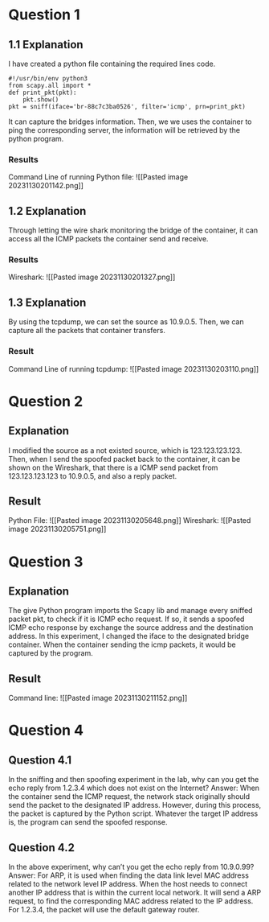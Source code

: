 # Question 1 
## 1.1 Explanation
I have created a python file containing the required lines code. 
```
#!/usr/bin/env python3
from scapy.all import *
def print_pkt(pkt):
    pkt.show()
pkt = sniff(iface='br-88c7c3ba0526', filter='icmp', prn=print_pkt)

```
It can capture the bridges information. Then, we we uses the container to ping the corresponding server, the information will be retrieved by the python program. 
### Results
Command Line of running Python file: 
![[Pasted image 20231130201142.png]]
## 1.2 Explanation
Through letting the wire shark monitoring the bridge of the container, it can access all the ICMP packets the container send and receive. 

### Results
Wireshark: 
![[Pasted image 20231130201327.png]]
## 1.3 Explanation
By using the tcpdump, we can set the source as 10.9.0.5. Then, we can capture all the packets that container transfers. 
### Result
Command Line of running tcpdump: 
![[Pasted image 20231130203110.png]]

# Question 2
## Explanation
I modified the source as a not existed source, which is 123.123.123.123. Then, when I send the spoofed packet back to the container, it can be shown on the Wireshark, that there is a ICMP send packet from 123.123.123.123 to 10.9.0.5, and also a reply packet. 
## Result
Python File: 
![[Pasted image 20231130205648.png]]
Wireshark: 
![[Pasted image 20231130205751.png]]
# Question 3
## Explanation
The give Python program imports the Scapy lib and manage every sniffed packet pkt, to check if it is ICMP echo request. If so, it sends a spoofed ICMP echo response by exchange  the source address and the destination address. 
In this experiment, I changed the iface to the designated bridge container. 
When the container sending the icmp packets, it would be captured by the program. 
## Result
Command line: 
![[Pasted image 20231130211152.png]]

# Question 4
## Question 4.1
In the sniffing and then spoofing experiment in the lab, why can you get the echo reply from 1.2.3.4 which does not exist on the Internet? 
Answer: When the container send the ICMP request, the network stack originally should send the packet to the designated IP address. However, during this process, the packet is captured by the Python script. Whatever the target IP address is, the program can send the spoofed response. 
## Question 4.2
In the above experiment, why can’t you get the echo reply from 10.9.0.99?
Answer: For ARP, it is used when finding the data link level MAC address related to the network level IP address. When the host needs to connect another IP address that is within the current local network. It will send a ARP request, to find the corresponding MAC address related to the IP address. For 1.2.3.4, the packet will use the default gateway router. 